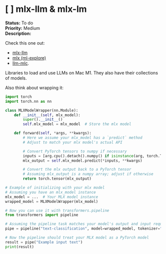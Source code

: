 # [ ] mlx-llm & mlx-lm

**Status:** To do  
**Priority:** Medium  
**Description:**

Check this one out:

- [mlx-llm](https://github.com/riccardomusmeci/mlx-llm/tree/main)
- [mlx (ml-explore)](https://github.com/ml-explore/mlx-examples/tree/main/llms)
- [llm-mlc](https://llm.mlc.ai/docs/get_started/introduction.html).

Libraries to load and use LLMs on Mac M1. They also have their collections of models.

Also think about wrapping it:

```python
import torch
import torch.nn as nn

class MLXModelWrapper(nn.Module):
    def __init__(self, mlx_model):
        super().__init__()
        self.mlx_model = mlx_model  # Store the mlx model

    def forward(self, *args, **kwargs):
        # Here we assume your mlx_model has a `predict` method
        # Adjust to match your mlx model's actual API

        # Convert PyTorch tensors to numpy if necessary
        inputs = [arg.cpu().detach().numpy() if isinstance(arg, torch.Tensor) else arg for arg in args]
        mlx_output = self.mlx_model.predict(*inputs, **kwargs)

        # Convert the mlx output back to a PyTorch tensor
        # Assuming mlx_output is a numpy array; adjust if otherwise
        return torch.tensor(mlx_output)

# Example of initializing with your mlx model
# Assuming you have an mlx_model instance
mlx_model = ...  # Your MLX model instance
wrapped_model = MLXModelWrapper(mlx_model)

# Now you can use it with transformers.pipeline
from transformers import pipeline

# Assuming the pipeline task matches your model's output and input requirements
pipe = pipeline("text-classification", model=wrapped_model, tokenizer="bert-base-uncased")

# Now the pipeline should treat your MLX model as a PyTorch model
result = pipe("Example input text")
print(result)
```
